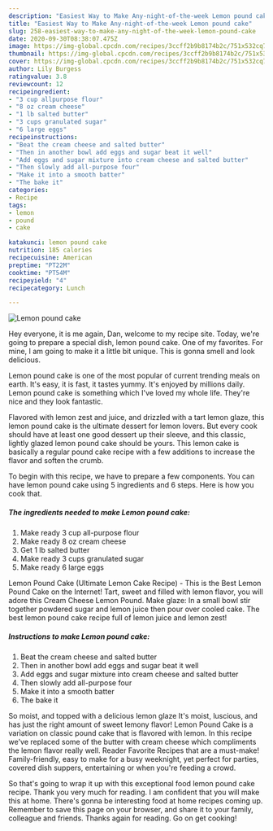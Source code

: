 ```yaml
---
description: "Easiest Way to Make Any-night-of-the-week Lemon pound cake"
title: "Easiest Way to Make Any-night-of-the-week Lemon pound cake"
slug: 258-easiest-way-to-make-any-night-of-the-week-lemon-pound-cake
date: 2020-09-30T08:38:07.475Z
image: https://img-global.cpcdn.com/recipes/3ccff2b9b8174b2c/751x532cq70/lemon-pound-cake-recipe-main-photo.jpg
thumbnail: https://img-global.cpcdn.com/recipes/3ccff2b9b8174b2c/751x532cq70/lemon-pound-cake-recipe-main-photo.jpg
cover: https://img-global.cpcdn.com/recipes/3ccff2b9b8174b2c/751x532cq70/lemon-pound-cake-recipe-main-photo.jpg
author: Lily Burgess
ratingvalue: 3.8
reviewcount: 12
recipeingredient:
- "3 cup allpurpose flour"
- "8 oz cream cheese"
- "1 lb salted butter"
- "3 cups granulated sugar"
- "6 large eggs"
recipeinstructions:
- "Beat the cream cheese and salted butter"
- "Then in another bowl add eggs and sugar beat it well"
- "Add eggs and sugar mixture into cream cheese and salted butter"
- "Then slowly add all-purpose four"
- "Make it into a smooth batter"
- "The bake it"
categories:
- Recipe
tags:
- lemon
- pound
- cake

katakunci: lemon pound cake 
nutrition: 185 calories
recipecuisine: American
preptime: "PT22M"
cooktime: "PT54M"
recipeyield: "4"
recipecategory: Lunch

---
```



![Lemon pound cake](https://img-global.cpcdn.com/recipes/3ccff2b9b8174b2c/751x532cq70/lemon-pound-cake-recipe-main-photo.jpg)

Hey everyone, it is me again, Dan, welcome to my recipe site. Today, we're going to prepare a special dish, lemon pound cake. One of my favorites. For mine, I am going to make it a little bit unique. This is gonna smell and look delicious.

Lemon pound cake is one of the most popular of current trending meals on earth. It's easy, it is fast, it tastes yummy. It's enjoyed by millions daily. Lemon pound cake is something which I've loved my whole life. They're nice and they look fantastic.

Flavored with lemon zest and juice, and drizzled with a tart lemon glaze, this lemon pound cake is the ultimate dessert for lemon lovers. But every cook should have at least one good dessert up their sleeve, and this classic, lightly glazed lemon pound cake should be yours. This lemon cake is basically a regular pound cake recipe with a few additions to increase the flavor and soften the crumb.


To begin with this recipe, we have to prepare a few components. You can have lemon pound cake using 5 ingredients and 6 steps. Here is how you cook that.

<!--inarticleads1-->

##### The ingredients needed to make Lemon pound cake:

1. Make ready 3 cup all-purpose flour
1. Make ready 8 oz cream cheese
1. Get 1 lb salted butter
1. Make ready 3 cups granulated sugar
1. Make ready 6 large eggs


Lemon Pound Cake (Ultimate Lemon Cake Recipe) - This is the Best Lemon Pound Cake on the Internet! Tart, sweet and filled with lemon flavor, you will adore this Cream Cheese Lemon Pound. Make glaze: In a small bowl stir together powdered sugar and lemon juice then pour over cooled cake. The best lemon pound cake recipe full of lemon juice and lemon zest! 

<!--inarticleads2-->

##### Instructions to make Lemon pound cake:

1. Beat the cream cheese and salted butter
1. Then in another bowl add eggs and sugar beat it well
1. Add eggs and sugar mixture into cream cheese and salted butter
1. Then slowly add all-purpose four
1. Make it into a smooth batter
1. The bake it


So moist, and topped with a delicious lemon glaze It&#39;s moist, luscious, and has just the right amount of sweet lemony flavor! Lemon Pound Cake is a variation on classic pound cake that is flavored with lemon. In this recipe we&#39;ve replaced some of the butter with cream cheese which compliments the lemon flavor really well. Reader Favorite Recipes that are a must-make! Family-friendly, easy to make for a busy weeknight, yet perfect for parties, covered dish suppers, entertaining or when you&#39;re feeding a crowd. 

So that's going to wrap it up with this exceptional food lemon pound cake recipe. Thank you very much for reading. I am confident that you will make this at home. There's gonna be interesting food at home recipes coming up. Remember to save this page on your browser, and share it to your family, colleague and friends. Thanks again for reading. Go on get cooking!

